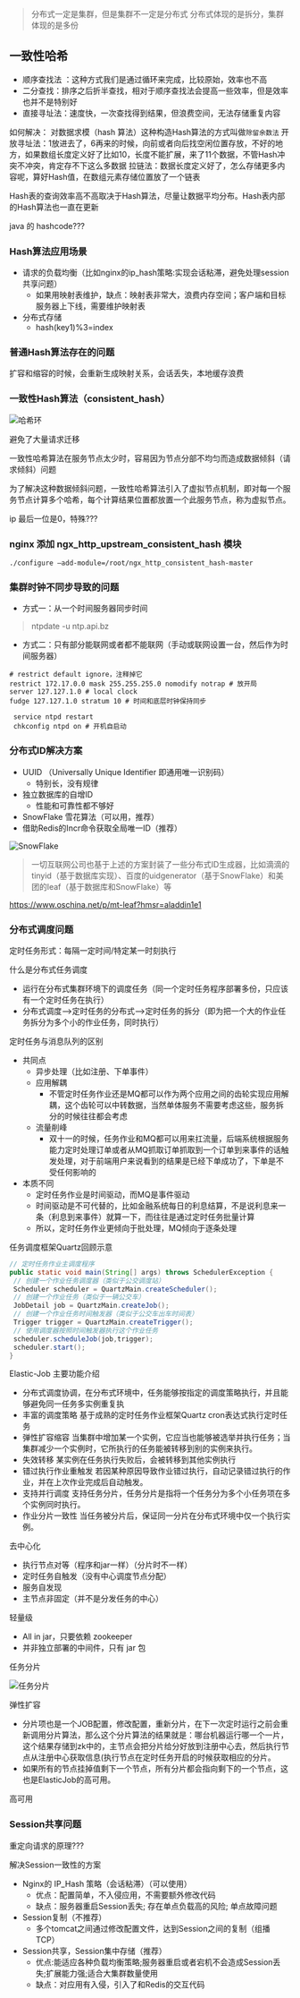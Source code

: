 
> 分布式⼀定是集群，但是集群不⼀定是分布式
> 分布式体现的是拆分，集群体现的是多份

## 一致性哈希

 - 顺序查找法 ：这种⽅式我们是通过循环来完成，⽐较原始，效率也不⾼
 - ⼆分查找：排序之后折半查找，相对于顺序查找法会提⾼⼀些效率，但是效率也并不是特别好
 - 直接寻址法：速度快，⼀次查找得到结果，但浪费空间，无法存储重复内容

如何解决：
对数据求模（hash 算法）这种构造Hash算法的⽅式叫做`除留余数法`
开放寻址法：1放进去了，6再来的时候，向前或者向后找空闲位置存放，不好的地⽅，如果数组⻓度定义好了⽐如10，⻓度不能扩展，来了11个数据，不管Hash冲突不冲突，肯定存不下这么多数据
拉链法：数据⻓度定义好了，怎么存储更多内容呢，算好Hash值，在数组元素存储位置放了⼀个链表


Hash表的查询效率⾼不⾼取决于Hash算法，尽量让数据平均分布。Hash表内部的Hash算法也⼀直在更新

java 的 hashcode???

### Hash算法应⽤场景

 - 请求的负载均衡（⽐如nginx的ip_hash策略:实现会话粘滞，避免处理session共享问题）
   - 如果用映射表维护，缺点：映射表⾮常⼤，浪费内存空间；客户端和⽬标服务器上下线，需要维护映射表
 - 分布式存储
   - hash(key1)%3=index

### 普通Hash算法存在的问题

扩容和缩容的时候，会重新生成映射关系，会话丢失，本地缓存浪费

### ⼀致性Hash算法（consistent_hash）

![哈希环](020201.png)

避免了⼤量请求迁移

⼀致性哈希算法在服务节点太少时，容易因为节点分部不均匀⽽造成数据倾斜（请求倾斜）问题

为了解决这种数据倾斜问题，⼀致性哈希算法引⼊了虚拟节点机制，即对每⼀个服务节点计算多个哈希，每个计算结果位置都放置⼀个此服务节点，称为虚拟节点。

ip 最后一位是0，特殊???

### nginx 添加 ngx_http_upstream_consistent_hash 模块

```./configure —add-module=/root/ngx_http_consistent_hash-master```

### 集群时钟不同步导致的问题

 - 方式一：从⼀个时间服务器同步时间
 > ntpdate -u ntp.api.bz

 - 方式二：只有部分能联网或者都不能联网（手动或联网设置一台，然后作为时间服务器）
```
# restrict default ignore，注释掉它
restrict 172.17.0.0 mask 255.255.255.0 nomodify notrap # 放开局
server 127.127.1.0 # local clock
fudge 127.127.1.0 stratum 10 # 时间和底层时钟保持同步
```

```
 service ntpd restart
 chkconfig ntpd on # 开机自启动
```

### 分布式ID解决⽅案

 - UUID （Universally Unique Identifier 即通⽤唯⼀识别码）
   - 特别长，没有规律
 - 独⽴数据库的⾃增ID
   - 性能和可靠性都不够好
 - SnowFlake 雪花算法（可以⽤，推荐）
 - 借助Redis的Incr命令获取全局唯⼀ID（推荐）

![SnowFlake](020202.png)

> ⼀切互联⽹公司也基于上述的⽅案封装了⼀些分布式ID⽣成器，⽐如滴滴的tinyid（基于数据库实现）、百度的uidgenerator（基于SnowFlake）和美团的leaf（基于数据库和SnowFlake）等

https://www.oschina.net/p/mt-leaf?hmsr=aladdin1e1

### 分布式调度问题

定时任务形式：每隔⼀定时间/特定某⼀时刻执⾏

什么是分布式任务调度

 - 运⾏在分布式集群环境下的调度任务（同⼀个定时任务程序部署多份，只应该有⼀个定时任务在执⾏）
 - 分布式调度—>定时任务的分布式—>定时任务的拆分（即为把⼀个⼤的作业任务拆分为多个⼩的作业任务，同时执⾏）

定时任务与消息队列的区别

 - 共同点
   - 异步处理（⽐如注册、下单事件）
   - 应⽤解耦
      - 不管定时任务作业还是MQ都可以作为两个应⽤之间的⻮轮实现应⽤解耦，这个⻮轮可以中转数据，当然单体服务不需要考虑这些，服务拆分的时候往往都会考虑
   - 流量削峰
      - 双⼗⼀的时候，任务作业和MQ都可以⽤来扛流量，后端系统根据服务能⼒定时处理订单或者从MQ抓取订单抓取到⼀个订单到来事件的话触发处理，对于前端⽤户来说看到的结果是已经下单成功了，下单是不受任何影响的
 - 本质不同
   - 定时任务作业是时间驱动，⽽MQ是事件驱动
   - 时间驱动是不可代替的，⽐如⾦融系统每⽇的利息结算，不是说利息来⼀条（利息到来事件）就算⼀下，⽽往往是通过定时任务批量计算
   - 所以，定时任务作业更倾向于批处理，MQ倾向于逐条处理

任务调度框架Quartz回顾示意

```java
// 定时任务作业主调度程序
public static void main(String[] args) throws SchedulerException {
 // 创建⼀个作业任务调度器（类似于公交调度站）
 Scheduler scheduler = QuartzMain.createScheduler();
 // 创建⼀个作业任务（类似于⼀辆公交⻋）
 JobDetail job = QuartzMain.createJob();
 // 创建⼀个作业任务时间触发器（类似于公交⻋出⻋时间表）
 Trigger trigger = QuartzMain.createTrigger();
 // 使⽤调度器按照时间触发器执⾏这个作业任务
 scheduler.scheduleJob(job,trigger);
 scheduler.start();
}
```


Elastic-Job 主要功能介绍

 - 分布式调度协调，在分布式环境中，任务能够按指定的调度策略执⾏，并且能够避免同⼀任务多实例重复执
 - 丰富的调度策略 基于成熟的定时任务作业框架Quartz cron表达式执⾏定时任务
 - 弹性扩容缩容 当集群中增加某⼀个实例，它应当也能够被选举并执⾏任务；当集群减少⼀个实例时，它所执⾏的任务能被转移到别的实例来执⾏。
 - 失效转移 某实例在任务执⾏失败后，会被转移到其他实例执⾏
 - 错过执⾏作业重触发 若因某种原因导致作业错过执⾏，⾃动记录错过执⾏的作业，并在上次作业完成后⾃动触发。
 - ⽀持并⾏调度 ⽀持任务分⽚，任务分⽚是指将⼀个任务分为多个⼩任务项在多个实例同时执⾏。
 - 作业分⽚⼀致性 当任务被分⽚后，保证同⼀分⽚在分布式环境中仅⼀个执⾏实例。

去中心化

 - 执行节点对等（程序和jar一样）（分片时不一样）
 - 定时任务自触发（没有中心调度节点分配）
 - 服务自发现
 - 主节点非固定（并不是分发任务的中心）

轻量级
 - All in jar，只要依赖 zookeeper
 - 并非独立部署的中间件，只有 jar 包

任务分⽚

![任务分⽚](020203.png)

弹性扩容

 - 分⽚项也是⼀个JOB配置，修改配置，重新分⽚，在下⼀次定时运⾏之前会重新调⽤分⽚算法，那么这个分⽚算法的结果就是：哪台机器运⾏哪⼀个⼀⽚，这个结果存储到zk中的，主节点会把分⽚给分好放到注册中⼼去，然后执⾏节点从注册中⼼获取信息(执⾏节点在定时任务开启的时候获取相应的分⽚。
 - 如果所有的节点挂掉值剩下⼀个节点，所有分⽚都会指向剩下的⼀个节点，这也是ElasticJob的⾼可⽤。

高可用

### Session共享问题

重定向请求的原理???

解决Session⼀致性的⽅案

 - Nginx的 IP_Hash 策略（会话粘滞）（可以使⽤）
   - 优点：配置简单，不⼊侵应⽤，不需要额外修改代码
   - 缺点：服务器重启Session丢失; 存在单点负载⾼的⻛险; 单点故障问题
 - Session复制（不推荐）
   - 多个tomcat之间通过修改配置⽂件，达到Session之间的复制（组播 TCP）
 - Session共享，Session集中存储（推荐）
   - 优点:能适应各种负载均衡策略;服务器重启或者宕机不会造成Session丢失;扩展能⼒强;适合⼤集群数量使⽤
   - 缺点：对应⽤有⼊侵，引⼊了和Redis的交互代码


